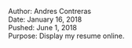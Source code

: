Author: Andres Contreras <br />
Date: January 16, 2018 <br />
Pushed: June 1, 2018 <br />
Purpose: Display my resume online. <br />
